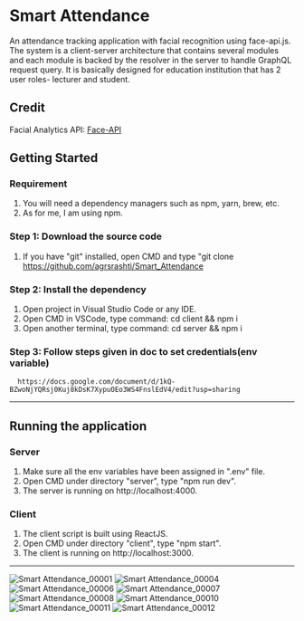 # Smart Attendance

An attendance tracking application with facial recognition using face-api.js. The system is a client-server architecture that contains several modules and each module is backed by the resolver in the server to handle GraphQL request query. It is basically designed for education institution that has 2 user roles- lecturer and student.

## Credit

Facial Analytics API: [Face-API](https://github.com/justadudewhohacks/face-api.js/)

## Getting Started

### Requirement

1. You will need a dependency managers such as npm, yarn, brew, etc.
2. As for me, I am using npm.

### Step 1: Download the source code

1. If you have "git" installed, open CMD and type "git clone https://github.com/agrsrashti/Smart_Attendance

### Step 2: Install the dependency

1. Open project in Visual Studio Code or any IDE.
2. Open CMD in VSCode, type command: cd client && npm i
3. Open another terminal, type command: cd server && npm i

### Step 3: Follow steps given in doc to set credentials(env variable)
      https://docs.google.com/document/d/1kQ-BZwoNjYQRsj0Kuj8kDsK7XypuOEo3WS4FnslEdV4/edit?usp=sharing
---

## Running the application

### Server

1. Make sure all the env variables have been assigned in ".env" file.
5. Open CMD under directory "server", type "npm run dev".
6. The server is running on http://localhost:4000.

### Client

1. The client script is built using ReactJS.
2. Open CMD under directory "client", type "npm start".
3. The client is running on http://localhost:3000.

---

![Smart Attendance_00001](https://user-images.githubusercontent.com/73165551/170855772-57a350d7-2be0-4c24-93ec-c166282331e5.jpg)
![Smart Attendance_00004](https://user-images.githubusercontent.com/73165551/170855793-572c0473-1344-48c7-bbd1-a775bdc2b6ff.jpg)
![Smart Attendance_00006](https://user-images.githubusercontent.com/73165551/170855799-bf3f6be2-839f-4b94-9bc4-94edc9e124bf.jpg)
![Smart Attendance_00007](https://user-images.githubusercontent.com/73165551/170855820-78503bdc-efb3-4650-8a3e-f56d3f8ce434.jpg)
![Smart Attendance_00008](https://user-images.githubusercontent.com/73165551/170855877-207a9b81-ce2e-431e-be9d-7e5f11493206.jpg)
![Smart Attendance_00010](https://user-images.githubusercontent.com/73165551/170855890-47149473-6013-47dd-a9e7-c5fc76d78a88.jpg)
![Smart Attendance_00011](https://user-images.githubusercontent.com/73165551/170855900-e8462582-26b1-4219-9abd-12da8c5fa664.jpg)
![Smart Attendance_00012](https://user-images.githubusercontent.com/73165551/170855866-bfab79be-6a1f-4524-9ab8-28a85d3bf879.jpg)



